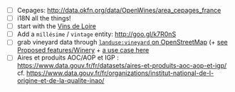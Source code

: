 - [ ] Cepages: http://data.okfn.org/data/OpenWines/area_cepages_france
- [ ] i18N all the things!
- [ ] start with the [Vins de Loire](http://www.vinsvaldeloire.fr/SiteGP/FR/)
- [ ] Add a `millésime` / `vintage` entity: http://goo.gl/k7R0nS
- [ ] grab vineyard data through [`landuse:vineyard` on OpenStreetMap](http://wiki.openstreetmap.org/wiki/Tag:landuse%3Dvineyard) (+ [see Proposed features/Winery](http://wiki.openstreetmap.org/wiki/Proposed_features/Winery)  + [a use case here](http://wiki.openstreetmap.org/wiki/FR:Tours/POIs_Touristiques)
- [ ] Aires et produits AOC/AOP et IGP : https://www.data.gouv.fr/fr/datasets/aires-et-produits-aoc-aop-et-igp/ cf. https://www.data.gouv.fr/fr/organizations/institut-national-de-l-origine-et-de-la-qualite-inao/
